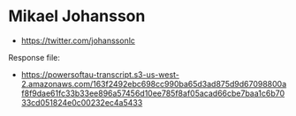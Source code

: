 # Mikael Johansson

* <https://twitter.com/johanssonlc>

Response file:

* <https://powersoftau-transcript.s3-us-west-2.amazonaws.com/163f2492ebc698cc990ba65d3ad875d9d67098800af8f9dae61fc33b33ee896a57456d10ee785f8af05acad66cbe7baa1c6b7033cd051824e0c00232ec4a5433>
